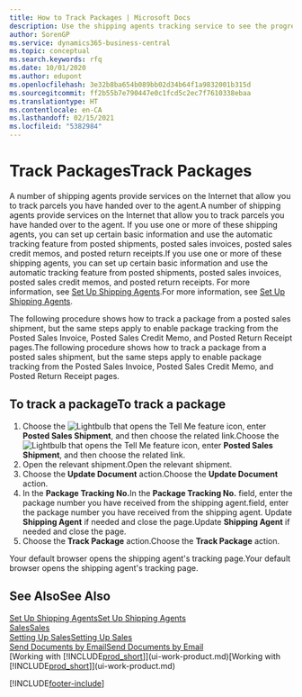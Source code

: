 ```yaml
---
title: How to Track Packages | Microsoft Docs
description: Use the shipping agents tracking service to see the progress of a delivery.
author: SorenGP
ms.service: dynamics365-business-central
ms.topic: conceptual
ms.search.keywords: rfq
ms.date: 10/01/2020
ms.author: edupont
ms.openlocfilehash: 3e32b8ba654b089bb02d34b64f1a9832001b315d
ms.sourcegitcommit: ff2b55b7e790447e0c1fcd5c2ec7f7610338ebaa
ms.translationtype: HT
ms.contentlocale: en-CA
ms.lasthandoff: 02/15/2021
ms.locfileid: "5382984"
---
```

# <a name="track-packages"></a><span data-ttu-id="d3d02-103">Track Packages</span><span class="sxs-lookup"><span data-stu-id="d3d02-103">Track Packages</span></span>

<span data-ttu-id="d3d02-104">A number of shipping agents provide services on the Internet that allow you to track parcels you have handed over to the agent.</span><span class="sxs-lookup"><span data-stu-id="d3d02-104">A number of shipping agents provide services on the Internet that allow you to track parcels you have handed over to the agent.</span></span> <span data-ttu-id="d3d02-105">If you use one or more of these shipping agents, you can set up certain basic information and use the automatic tracking feature from posted shipments, posted sales invoices, posted sales credit memos, and posted return receipts.</span><span class="sxs-lookup"><span data-stu-id="d3d02-105">If you use one or more of these shipping agents, you can set up certain basic information and use the automatic tracking feature from posted shipments, posted sales invoices, posted sales credit memos, and posted return receipts.</span></span> <span data-ttu-id="d3d02-106">For more information, see [Set Up Shipping Agents](sales-how-to-set-up-shipping-agents.md).</span><span class="sxs-lookup"><span data-stu-id="d3d02-106">For more information, see [Set Up Shipping Agents](sales-how-to-set-up-shipping-agents.md).</span></span>  

<span data-ttu-id="d3d02-107">The following procedure shows how to track a package from a posted sales shipment, but the same steps apply to enable package tracking from the Posted Sales Invoice, Posted Sales Credit Memo, and Posted Return Receipt pages.</span><span class="sxs-lookup"><span data-stu-id="d3d02-107">The following procedure shows how to track a package from a posted sales shipment, but the same steps apply to enable package tracking from the Posted Sales Invoice, Posted Sales Credit Memo, and Posted Return Receipt pages.</span></span>  

## <a name="to-track-a-package"></a><span data-ttu-id="d3d02-108">To track a package</span><span class="sxs-lookup"><span data-stu-id="d3d02-108">To track a package</span></span>

1. <span data-ttu-id="d3d02-109">Choose the ![Lightbulb that opens the Tell Me feature](media/ui-search/search_small.png "Tell me what you want to do") icon, enter **Posted Sales Shipment**, and then choose the related link.</span><span class="sxs-lookup"><span data-stu-id="d3d02-109">Choose the ![Lightbulb that opens the Tell Me feature](media/ui-search/search_small.png "Tell me what you want to do") icon, enter **Posted Sales Shipment**, and then choose the related link.</span></span>
2. <span data-ttu-id="d3d02-110">Open the relevant shipment.</span><span class="sxs-lookup"><span data-stu-id="d3d02-110">Open the relevant shipment.</span></span>
3. <span data-ttu-id="d3d02-111">Choose the **Update Document** action.</span><span class="sxs-lookup"><span data-stu-id="d3d02-111">Choose the **Update Document** action.</span></span>
4. <span data-ttu-id="d3d02-112">In the **Package Tracking No.**</span><span class="sxs-lookup"><span data-stu-id="d3d02-112">In the **Package Tracking No.**</span></span> <span data-ttu-id="d3d02-113">field, enter the package number you have received from the shipping agent.</span><span class="sxs-lookup"><span data-stu-id="d3d02-113">field, enter the package number you have received from the shipping agent.</span></span> <span data-ttu-id="d3d02-114">Update **Shipping Agent** if needed and close the page.</span><span class="sxs-lookup"><span data-stu-id="d3d02-114">Update **Shipping Agent** if needed and close the page.</span></span>
5. <span data-ttu-id="d3d02-115">Choose the **Track Package** action.</span><span class="sxs-lookup"><span data-stu-id="d3d02-115">Choose the **Track Package** action.</span></span>

<span data-ttu-id="d3d02-116">Your default browser opens the shipping agent's tracking page.</span><span class="sxs-lookup"><span data-stu-id="d3d02-116">Your default browser opens the shipping agent's tracking page.</span></span>

## <a name="see-also"></a><span data-ttu-id="d3d02-117">See Also</span><span class="sxs-lookup"><span data-stu-id="d3d02-117">See Also</span></span>

[<span data-ttu-id="d3d02-118">Set Up Shipping Agents</span><span class="sxs-lookup"><span data-stu-id="d3d02-118">Set Up Shipping Agents</span></span>](sales-how-to-set-up-shipping-agents.md)  
[<span data-ttu-id="d3d02-119">Sales</span><span class="sxs-lookup"><span data-stu-id="d3d02-119">Sales</span></span>](sales-manage-sales.md)  
[<span data-ttu-id="d3d02-120">Setting Up Sales</span><span class="sxs-lookup"><span data-stu-id="d3d02-120">Setting Up Sales</span></span>](sales-setup-sales.md)  
[<span data-ttu-id="d3d02-121">Send Documents by Email</span><span class="sxs-lookup"><span data-stu-id="d3d02-121">Send Documents by Email</span></span>](ui-how-send-documents-email.md)  
<span data-ttu-id="d3d02-122">[Working with [!INCLUDE[prod_short](includes/prod_short.md)]](ui-work-product.md)</span><span class="sxs-lookup"><span data-stu-id="d3d02-122">[Working with [!INCLUDE[prod_short](includes/prod_short.md)]](ui-work-product.md)</span></span>


[!INCLUDE[footer-include](includes/footer-banner.md)]